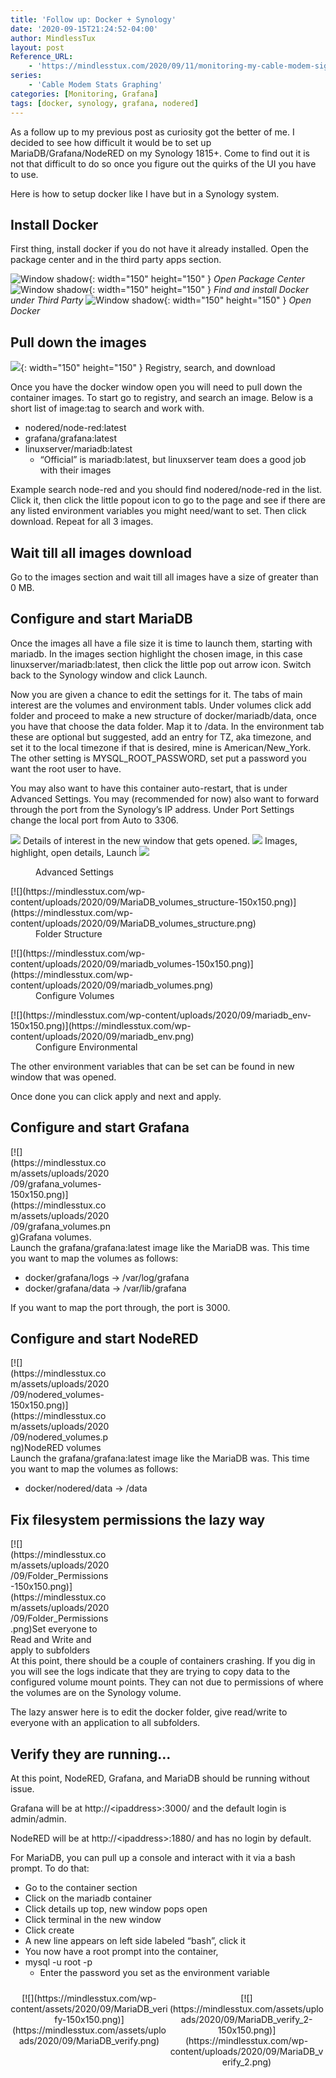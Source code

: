 ```yaml
---
title: 'Follow up: Docker + Synology'
date: '2020-09-15T21:24:52-04:00'
author: MindlessTux
layout: post
Reference_URL:
    - 'https://mindlesstux.com/2020/09/11/monitoring-my-cable-modem-signal-levels-for-problems/'
series:
    - 'Cable Modem Stats Graphing'
categories: [Monitoring, Grafana]
tags: [docker, synology, grafana, nodered]
---
```


As a follow up to my previous post as curiosity got the better of me. I decided to see how difficult it would be to set up MariaDB/Grafana/NodeRED on my Synology 1815+. Come to find out it is not that difficult to do so once you figure out the quirks of the UI you have to use.

Here is how to setup docker like I have but in a Synology system.

<!--readmore-->

## Install Docker

First thing, install docker if you do not have it already installed. Open the package center and in the third party apps section.

![Window shadow](/assets/uploads/2020/09/Setup_Docker_1.png){: width="150" height="150" }
_Open Package Center_
![Window shadow](/assets/uploads/2020/09/Setup_Docker_2.png){: width="150" height="150" }
_Find and install Docker under Third Party_
![Window shadow](/assets/uploads/2020/09/Setup_Docker_3.png){: width="150" height="150" }
_Open Docker_

 ## Pull down the images

![](/assets/uploads/2020/09/Setup_Docker_4.png){: width="150" height="150" }
Registry, search, and download

</div>Once you have the docker window open you will need to pull down the container images. To start go to registry, and search an image. Below is a short list of image:tag to search and work with.

- nodered/node-red:latest
- grafana/grafana:latest
- linuxserver/mariadb:latest
  - “Official” is mariadb:latest, but linuxserver team does a good job with their images

Example search node-red and you should find nodered/node-red in the list. Click it, then click the little popout icon to go to the page and see if there are any listed environment variables you might need/want to set. Then click download. Repeat for all 3 images.

## Wait till all images download

Go to the images section and wait till all images have a size of greater than 0 MB.

## Configure and start MariaDB

Once the images all have a file size it is time to launch them, starting with mariadb. In the images section highlight the chosen image, in this case linuxserver/mariadb:latest, then click the little pop out arrow icon. Switch back to the Synology window and click Launch.

Now you are given a chance to edit the settings for it. The tabs of main interest are the volumes and environment tabls. Under volumes click add folder and proceed to make a new structure of docker/mariadb/data, once you have that choose the data folder. Map it to /data. In the environment tab these are optional but suggested, add an entry for TZ, aka timezone, and set it to the local timezone if that is desired, mine is American/New\_York. The other setting is MYSQL\_ROOT\_PASSWORD, set put a password you want the root user to have.

You may also want to have this container auto-restart, that is under Advanced Settings. You may (recommended for now) also want to forward through the port from the Synology’s IP address. Under Port Settings change the local port from Auto to 3306.

[![](https://mindlesstux.com/wp-content/uploads/2020/09/mariadb_env_options-150x150.png)](https://mindlesstux.com/wp-content/uploads/2020/09/mariadb_env_options.png)
Details of interest in the new window that gets opened.
[![](https://mindlesstux.com/wp-content/uploads/2020/09/mariadb_setup_1-150x150.png)](https://mindlesstux.com/wp-content/uploads/2020/09/mariadb_setup_1.png) 
Images, highlight, open details, Launch 
[![](https://mindlesstux.com/wp-content/uploads/2020/09/mariadb_setup_2-150x150.png)](https://mindlesstux.com/wp-content/uploads/2020/09/mariadb_setup_2.png) </dt> <dd class="wp-caption-text gallery-caption" id="gallery-2-7989"> Advanced Settings </dd></dl>  
<dl class="gallery-item"> <dt class="gallery-icon landscape"> [![](https://mindlesstux.com/wp-content/uploads/2020/09/MariaDB_volumes_structure-150x150.png)](https://mindlesstux.com/wp-content/uploads/2020/09/MariaDB_volumes_structure.png) </dt> <dd class="wp-caption-text gallery-caption" id="gallery-2-7993"> Folder Structure </dd></dl><dl class="gallery-item"> <dt class="gallery-icon landscape"> [![](https://mindlesstux.com/wp-content/uploads/2020/09/mariadb_volumes-150x150.png)](https://mindlesstux.com/wp-content/uploads/2020/09/mariadb_volumes.png) </dt> <dd class="wp-caption-text gallery-caption" id="gallery-2-7991"> Configure Volumes </dd></dl><dl class="gallery-item"> <dt class="gallery-icon landscape"> [![](https://mindlesstux.com/wp-content/uploads/2020/09/mariadb_env-150x150.png)](https://mindlesstux.com/wp-content/uploads/2020/09/mariadb_env.png) </dt> <dd class="wp-caption-text gallery-caption" id="gallery-2-7983"> Configure Environmental </dd></dl>  
 </div>The other environment variables that can be set can be found in new window that was opened.

Once done you can click apply and next and apply.

## Configure and start Grafana

<div class="wp-caption alignright" id="attachment_7981" style="width: 160px">[![](https://mindlesstux.com/assets/uploads/2020/09/grafana_volumes-150x150.png)](https://mindlesstux.com/assets/uploads/2020/09/grafana_volumes.png)Grafana volumes.

</div>Launch the grafana/grafana:latest image like the MariaDB was. This time you want to map the volumes as follows:

- docker/grafana/logs -&gt; /var/log/grafana
- docker/grafana/data -&gt; /var/lib/grafana

If you want to map the port through, the port is 3000.

## Configure and start NodeRED

<div class="wp-caption alignright" id="attachment_7995" style="width: 160px">[![](https://mindlesstux.com/assets/uploads/2020/09/nodered_volumes-150x150.png)](https://mindlesstux.com/assets/uploads/2020/09/nodered_volumes.png)NodeRED volumes

</div>Launch the grafana/grafana:latest image like the MariaDB was. This time you want to map the volumes as follows:

- docker/nodered/data -&gt; /data

## Fix filesystem permissions the lazy way

<div class="wp-caption alignright" id="attachment_7979" style="width: 160px">[![](https://mindlesstux.com/assets/uploads/2020/09/Folder_Permissions-150x150.png)](https://mindlesstux.com/assets/uploads/2020/09/Folder_Permissions.png)Set everyone to Read and Write and apply to subfolders

</div>At this point, there should be a couple of containers crashing. If you dig in you will see the logs indicate that they are trying to copy data to the configured volume mount points. They can not due to permissions of where the volumes are on the Synology volume.

The lazy answer here is to edit the docker folder, give read/write to everyone with an application to all subfolders.

## Verify they are running…

At this point, NodeRED, Grafana, and MariaDB should be running without issue.

Grafana will be at http://&lt;ipaddress&gt;:3000/ and the default login is admin/admin.

NodeRED will be at http://&lt;ipaddress&gt;:1880/ and has no login by default.

For MariaDB, you can pull up a console and interact with it via a bash prompt. To do that:

- Go to the container section
- Click on the mariadb container
- Click details up top, new window pops open
- Click terminal in the new window
- Click create
- A new line appears on left side labeled “bash”, click it
- You now have a root prompt into the container,
- mysql -u root -p 
    - Enter the password you set as the environment variable

 <style type="text/css">
			#gallery-3 {
				margin: auto;
			}
			#gallery-3 .gallery-item {
				float: left;
				margin-top: 10px;
				text-align: center;
				width: 50%;
			}
			#gallery-3 img {
				border: 2px solid #cfcfcf;
			}
			#gallery-3 .gallery-caption {
				margin-left: 0;
			}
			/* see gallery_shortcode() in wp-includes/media.php */
		</style><div class="gallery galleryid-7901 gallery-columns-2 gallery-size-thumbnail" id="gallery-3"><dl class="gallery-item"> <dt class="gallery-icon landscape"> [![](https://mindlesstux.com/wp-content/assets/2020/09/MariaDB_verify-150x150.png)](https://mindlesstux.com/assets/uploads/2020/09/MariaDB_verify.png) </dt></dl><dl class="gallery-item"> <dt class="gallery-icon landscape"> [![](https://mindlesstux.com/assets/uploads/2020/09/MariaDB_verify_2-150x150.png)](https://mindlesstux.com/wp-content/uploads/2020/09/MariaDB_verify_2.png) </dt></dl>  
 </div>